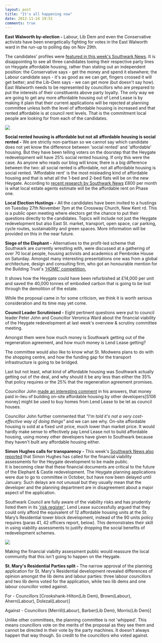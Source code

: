 ```yaml
---
layout: post
title: "It's all happening now"
date: 2012-11-24 19:51
comments: true
---
```

__East Walworth by-election -__
Labour, Lib Dem and even the Conservative activists have been energetically fighting for votes in the East Walworth ward in the run-up to polling day on Nov 29th.

The candidates' profiles were [featured in this week's Southwark News](http://crappistmartin.github.io/images/SNCandidates2.png). It is disappointing to see all three candidates toeing their respective party lines on Heygate affordable housing, rather than stating out an independent position: the Conservative says - get the money and spend it elsewhere; the Labour candidate says - it's as good as we can get, fingers crossed it will get better; and the Lib-Dem says - we can get more (but doesn't say how). East Walworth needs to be represented by councillors who are prepared to put the interests of their constituents above party loyalty. The only way we are going to get any more affordable housing out of Lend Lease is by making it plain that their current applications will be rejected at planning committee unless both the level of affordable housing is increased and that rented affordable is at council rent levels. That is the commitment local people are looking for from each of the candidates. 

![](http://crappistmartin.github.io/images/SNCandidates2.png)

__Social rented housing is affordable but not all affordable housing is social rented -__ 
We are strictly non-partisan so we cannot say which candidate does not yet know the difference between 'social rented' and 'affordable' housing. But they have been telling voters on the doorstep that the Heygate redevelopment will have 25% social rented housing. If only this were the case. As anyone who reads our blog will know, there is a big difference between the two: all social rented is affordable, not all affordable housing is social rented. 'Affordable rent' is the most misleading kind of affordable housing and that is what all the 1-bed and 2-bed flats will be on the new Heygate. According to [recent research by Southwark News](http://betterelephant.org/images/SN800GBPaffordables2.pdf) £800 per month is what local estate agents estimate will be the affordable rent on Phase one. 

__Local Election Hustings -__
All the candidates have been invited to a hustings on Tuesday 27th November 7pm at the Crossway Church, New Kent rd. This is a public open meeting where electors get the chance to put their questions directly to the candidates. Topics will include not just the Heygate redevelopment but also East St. market, transport, open space, car parking, cycle routes, sustainability and green spaces. More information will be provided on this in the near future.

__Siege of the Elephant -__
Alternatives to the profit-led scheme that Southwark are currently wrestling with, were discussed at a gathering of over 70 local people, housing activists and academics at Pembroke House on Saturday. Amongst many interesting presentations one was from a global architecture, design and consulting firm, who got an honourable mention for the Building Trust's ['HOME' competition.](http://www.buildingtrustinternational.org/homecompetition.html)

It shows how the Heygate could have been refurbished at £14,000 per unit and saved the 40,000 tonnes of embodied carbon that is going to be lost through the demolition of the estate. 

While the proposal came in for some criticism, we think it is worth serious consideration and its time may yet come.

__Council Leader Scrutinised -__
Eight pertinent questions were put to council leader Peter John and Councillor Veronica Ward about the financial viability of the Heygate redevelopment at last week's overview & scrutiny committee meeting. 

Amongst them were how much money is Southwark getting out of the regeneration agreement, and how much money is Lend Lease getting? 

The committee would also like to know what St. Modwens plans to do with the shopping centre, and how the funding gap for the transport infrastructure is going to be bridged. 

Last but not least, what kind of affordable housing was Southwark actually getting out of the deal, and why should it be any less than either the 35% that policy requires or the 25% that the regeneration agreement promises. 

Councillor John [made an interesting comment](http://www.london-se1.co.uk/news/view/6441) in his answers, that money paid in-lieu of building on-site affordable housing by other developers[S106 money] might be used to buy homes from Lend Lease to be let as council houses. 

Councillor John further commented that _"I'm told it's not a very cost-effective way of doing things"_ and we can see why. On-site affordable housing is sold at a fixed unit price, much lower than market price. It would hardly make sense to effectively pay Lend Lease not to build affordable housing, using money other developers have given to Southwark because they haven't built any affordable housing either. 

__Simon Hughes calls for transparency -__
This week's [Southwark News also reported](http://crappistmartin.github.io/images/SNHughesFV.pdf) that Simon Hughes has called for the financial viability assessments for the Heygate development to be made public.  
It is becoming clear that these financial documents are critical to the future of the Elephant & Castle redevelopment. The Heygate planning applications were due to go to committee in October, but have now been delayed until January. Such delays are not unusual but they usually mean that the developer and the planning department are in disagreement about a major aspect of the application. 

Southwark Council are fully aware of the viability risks and has prudently listed them in its ['risk register'](http://www.whatdotheyknow.com/request/134246/response/332306/attach/3/E%20C%20Programme%20Risk%20Log%20Oct%202012.pdf). Lend Lease successfully argued that they could only afford the equivalent of 12 affordable housing units at the St. Mary’s Residential tower block development, instead of the 90 units policy requires (paras 41, 42  officers report, below). This demonstrates their skill in using viability assessments to justify dropping the social benefits of redevelopment schemes. 

![](http://crappistmartin.github.io/images/stmary.png)

Making the financial viabilty assessment public would reassure the local community that this isn't going to happen on the Heygate.

__St. Mary's Residential Parties split -__
The narrow approval of the planning application for St. Mary's Residential development revealed differences of opinion amongst the lib dems and labour parties: three labour councillors and two lib dems voted for the application, while two lib dems and one labour councillor voted against. 

For - Councillors [Crookshank-Hilton(Lib Dem), Brown(Labour), Ahern(Labour), Dolezal(Labour)]

Against - Councillors [Merrill(Labour), Barber(Lib Dem), Morris(Lib Dem)]

Unlike other committees, the planning committee is not 'whipped'. This means councillors vote on the merits of the proposal as they see them and cannot be directed in their vote by the party machines. It doesn't always happen that way though. So credit to the councillors who voted against. 
